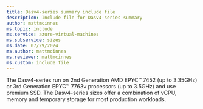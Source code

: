 ```yaml
---
title: Dasv4-series summary include file
description: Include file for Dasv4-series summary
author: mattmcinnes
ms.topic: include
ms.service: azure-virtual-machines
ms.subservice: sizes
ms.date: 07/29/2024
ms.author: mattmcinnes
ms.reviewer: mattmcinnes
ms.custom: include file
---
```

The Dasv4-series run on 2nd Generation AMD EPYC™ 7452 (up to 3.35GHz) or 3rd Generation EPYC™ 7763v processors (up to 3.5GHz) and use premium SSD. The Dasv4-series sizes offer a combination of vCPU, memory and temporary storage for most production workloads.

